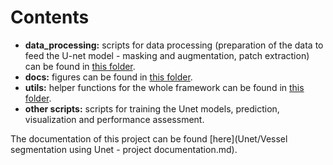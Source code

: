 # Contents

* __data_processing:__ scripts for data processing (preparation of the data to feed the U-net model - masking and augmentation, patch extraction) can be found in [this folder](Unet/data_processing).
* __docs:__ figures can be found in [this folder](Unet/utils).
* __utils:__ helper functions for the whole framework can be found in [this folder](Unet/utils).
* __other scripts:__ scripts for training the Unet models, prediction, visualization and performance assessment.

The documentation of this project can be found [here](Unet/Vessel segmentation using Unet - project documentation.md).
